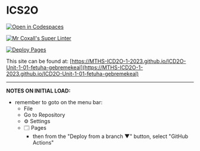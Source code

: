 # ICS2O

[![Open in Codespaces](https://classroom.github.com/assets/launch-codespace-7f7980b617ed060a017424585567c406b6ee15c891e84e1186181d67ecf80aa0.svg)](https://classroom.github.com/open-in-codespaces?assignment_repo_id=13793991)

[![Mr Coxall's Super Linter](https://github.com/MTHS-ICD2O-1-2023/ICD2O-Unit-1-01-fetuha-gebremekeal/workflows/Mr%20Coxall's%20Super%20Linter/badge.svg)](https://github.com/MTHS-ICD2O-1-2023/ICD2O-Unit-1-01-fetuha-gebremekeal/actions)

[![Deploy Pages](https://github.com/MTHS-ICD2O-1-2023/ICD2O-Unit-1-01-fetuha-gebremekeal/workflows/Deploy%20Pages/badge.svg)](https://github.com/MTHS-ICD2O-1-2023/ICD2O-Unit-1-01-fetuha-gebremekeal/actions)

This site can be found at: [https://MTHS-ICD2O-1-2023.github.io/ICD2O-Unit-1-01-fetuha-gebremekeal](https://MTHS-ICD2O-1-2023.github.io/ICD2O-Unit-1-01-fetuha-gebremekeal)

---

**NOTES ON INITIAL LOAD:**
- remember to goto on the menu bar:
  - File
  - Go to Repository
  - ⚙ Settings
  - 🗔 Pages
    - then from the "Deploy from a branch ▼" button, select "GitHub Actions"
